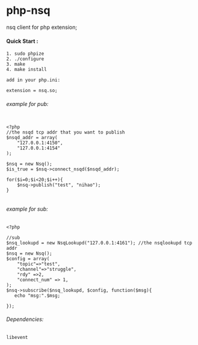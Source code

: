 # php-nsq

nsq  client for php extension;



#### Quick Start :
    1. sudo phpize
    2. ./configure 
    3. make  
    4. make install  

    add in your php.ini:

    extension = nsq.so;


###### example for pub:

```

<?php 
//the nsqd tcp addr that you want to publish
$nsqd_addr = array(
    "127.0.0.1:4150",
    "127.0.0.1:4154"
);

$nsq = new Nsq();
$is_true = $nsq->connect_nsqd($nsqd_addr);

for($i=0;$i<20;$i++){
    $nsq->publish("test", "nihao");
}


```


###### example for sub: 
```
<?php 

//sub
$nsq_lookupd = new NsqLookupd("127.0.0.1:4161"); //the nsqlookupd tcp addr
$nsq = new Nsq();
$config = array(
    "topic"=>"test",
    "channel"=>"struggle",
    "rdy" =>2,
    "connect_num" => 1, 
);
$nsq->subscribe($nsq_lookupd, $config, function($msg){ 
   echo "msg:".$msg; 

});

```

###### Dependencies:

```
libevent

```


